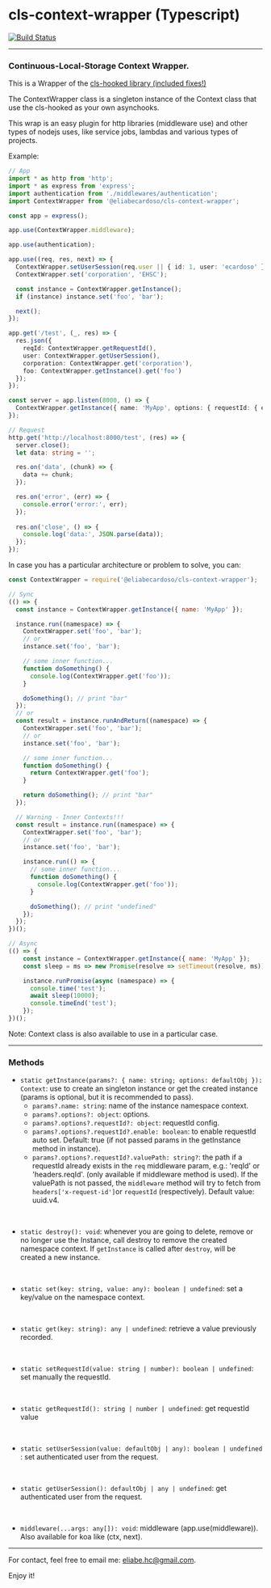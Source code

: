 # cls-context-wrapper (Typescript)
[![Build Status](https://api.travis-ci.com/eliabecardoso/cls-context-wrapper.svg?branch=main)](https://app.travis-ci.com/github/eliabecardoso/cls-context-wrapper)

---
### Continuous-Local-Storage Context Wrapper.

This is a Wrapper of the [cls-hooked library (included fixes!)](https://www.npmjs.com/package/@eliabecardoso/cls-hooked)

The ContextWrapper class is a singleton instance of the Context class that use the cls-hooked as your own asynchooks.

This wrap is an easy plugin for http libraries (middleware use) and other types of nodejs uses, like service jobs, lambdas and various types of projects.

Example:
```ts
// App
import * as http from 'http';
import * as express from 'express';
import authentication from './middlewares/authentication';
import ContextWrapper from '@eliabecardoso/cls-context-wrapper';

const app = express();

app.use(ContextWrapper.middleware);

app.use(authentication);

app.use((req, res, next) => {
  ContextWrapper.setUserSession(req.user || { id: 1, user: 'ecardoso' });
  ContextWrapper.set('corporation', 'EHSC');

  const instance = ContextWrapper.getInstance();
  if (instance) instance.set('foo', 'bar');

  next();
});

app.get('/test', (_, res) => {
  res.json({
    reqId: ContextWrapper.getRequestId(),
    user: ContextWrapper.getUserSession(),
    corporation: ContextWrapper.get('corporation'),
    foo: ContextWrapper.getInstance().get('foo')
  });
});

const server = app.listen(8000, () => {
  ContextWrapper.getInstance({ name: 'MyApp', options: { requestId: { enable: true } } });
});

// Request
http.get('http://localhost:8000/test', (res) => {
  server.close();
  let data: string = '';

  res.on('data', (chunk) => {
    data += chunk;
  });

  res.on('error', (err) => {
    console.error('error:', err);
  });
  
  res.on('close', () => {
    console.log('data:', JSON.parse(data));
  });
});
```
In case you has a particular architecture or problem to solve, you can:
```js
const ContextWrapper = require('@eliabecardoso/cls-context-wrapper');

// Sync
(() => {
  const instance = ContextWrapper.getInstance({ name: 'MyApp' });

  instance.run((namespace) => {
    ContextWrapper.set('foo', 'bar');
    // or
    instance.set('foo', 'bar');

    // some inner function...
    function doSomething() {
      console.log(ContextWrapper.get('foo'));
    }

    doSomething(); // print "bar"
  });
  // or
  const result = instance.runAndReturn((namespace) => {
    ContextWrapper.set('foo', 'bar');
    // or
    instance.set('foo', 'bar');

    // some inner function...
    function doSomething() {
      return ContextWrapper.get('foo');
    }

    return doSomething(); // print "bar"
  });

  // Warning - Inner Contexts!!!
  const result = instance.run((namespace) => {
    ContextWrapper.set('foo', 'bar');
    // or
    instance.set('foo', 'bar');

    instance.run(() => {
      // some inner function...
      function doSomething() {
        console.log(ContextWrapper.get('foo'));
      }

      doSomething(); // print "undefined"
    });
  });
})();

// Async
(() => {
    const instance = ContextWrapper.getInstance({ name: 'MyApp' });
    const sleep = ms => new Promise(resolve => setTimeout(resolve, ms));

    instance.runPromise(async (namespace) => {
      console.time('test');
      await sleep(10000);
      console.timeEnd('test');
    });
})();
```

Note: Context class is also available to use in a particular case.

---
### Methods

- `static getInstance(params?: { name: string; options: defaultObj }): Context`: use to create an singleton instance or get the created instance (params is optional, but it is recommended to pass).
  - `params?.name: string`: name of the instance namespace context.
  - `params?.options?: object`: options.
  - `params?.options?.requestId?: object`: requestId config.
  - `params?.options?.requestId?.enable: boolean`: to enable requestId auto set. Default: true (if not passed params in the getInstance method in instance).
  - `params?.options?.requestId?.valuePath: string?`: the path if a requestId already exists in the `req` middleware param, e.g.: 'reqId' or 'headers.reqId'. (only available if middleware method is used). If the valuePath is not passed, the `middleware` method will try to fetch from `headers['x-request-id']`or `requestId` (respectively). Default value: uuid.v4.

<br />

- `static destroy(): void`: whenever you are going to delete, remove or no longer use the Instance, call destroy to remove the created namespace context. If `getInstance` is called after `destroy`, will be created a new instance.

<br />

- `static set(key: string, value: any): boolean | undefined`: set a key/value on the namespace context.

<br />

- `static get(key: string): any | undefined`: retrieve a value previously recorded.

<br />

- `static setRequestId(value: string | number): boolean | undefined`: set manually the requestId.

<br />

- `static getRequestId(): string | number | undefined`: get requestId value 

<br />

- `static setUserSession(value: defaultObj | any): boolean | undefined` 
: set authenticated user from the request.

<br />

- `static getUserSession(): defaultObj | any | undefined`: get authenticated user from the request.

<br />

- `middleware(...args: any[]): void`: middleware (app.use(middleware)). Also available for koa like (ctx, next).

---

For contact, feel free to email me: eliabe.hc@gmail.com.

Enjoy it!
